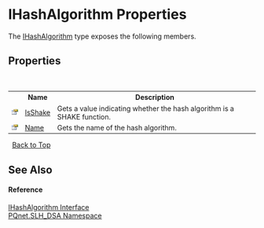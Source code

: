# IHashAlgorithm Properties
 

The <a href="410643b8-f02a-73fe-8b80-73aa4ef6abb6">IHashAlgorithm</a> type exposes the following members.


## Properties
&nbsp;<table><tr><th></th><th>Name</th><th>Description</th></tr><tr><td>![Public property](media/pubproperty.gif "Public property")</td><td><a href="8390cab9-6a3b-28a8-dc7c-b5137a8c2e42">IsShake</a></td><td>
Gets a value indicating whether the hash algorithm is a SHAKE function.</td></tr><tr><td>![Public property](media/pubproperty.gif "Public property")</td><td><a href="eb824249-18a8-1ed5-96f1-cad83f37c68f">Name</a></td><td>
Gets the name of the hash algorithm.</td></tr></table>&nbsp;
<a href="#ihashalgorithm-properties">Back to Top</a>

## See Also


#### Reference
<a href="410643b8-f02a-73fe-8b80-73aa4ef6abb6">IHashAlgorithm Interface</a><br /><a href="5a51e981-67fd-0177-2098-034d6071509d">PQnet.SLH_DSA Namespace</a><br />